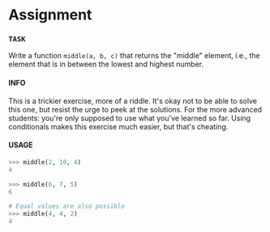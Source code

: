 # Assignment

### `TASK`
Write a function `middle(a, b, c)` that returns the "middle" element, i.e., the element that is in between the lowest and highest number.


#### INFO

This is a trickier exercise, more of a riddle. It's okay not to be able to solve this one, but resist the urge to peek at the solutions. For the more advanced students: you're only supposed to use what you've learned so far. Using conditionals makes this exercise much easier, but that's cheating.


#### USAGE

```python
>>> middle(2, 10, 4)
4

>>> middle(6, 7, 5)
6

# Equal values are also possible
>>> middle(4, 4, 2)
4
```


